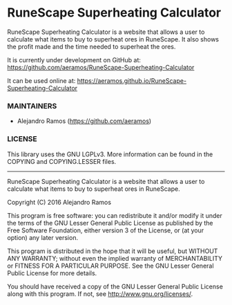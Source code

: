 # RuneScape Superheating Calculator

RuneScape Superheating Calculator is a website that allows a user to calculate
what items to buy to superheat ores in RuneScape. It also shows the profit made
and the time needed to superheat the ores.

It is currently under development on GitHub at:
https://github.com/aeramos/RuneScape-Superheating-Calculator

It can be used online at:
https://aeramos.github.io/RuneScape-Superheating-Calculator

### MAINTAINERS

 * Alejandro Ramos (https://github.com/aeramos)


### LICENSE

This library uses the GNU LGPLv3. More information can be found in the
COPYING and COPYING.LESSER files.

--------------------------------

RuneScape Superheating Calculator is a website that allows a user to calculate
what items to buy to superheat ores in RuneScape.

Copyright (C) 2016 Alejandro Ramos

This program is free software: you can redistribute it and/or modify
it under the terms of the GNU Lesser General Public License as published by
the Free Software Foundation, either version 3 of the License, or
(at your option) any later version.

This program is distributed in the hope that it will be useful,
but WITHOUT ANY WARRANTY; without even the implied warranty of
MERCHANTABILITY or FITNESS FOR A PARTICULAR PURPOSE.  See the
GNU Lesser General Public License for more details.

You should have received a copy of the GNU Lesser General Public License
along with this program.  If not, see <http://www.gnu.org/licenses/>.
